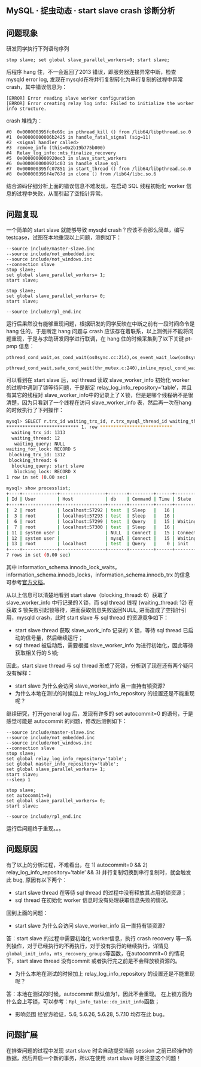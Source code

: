 ## MySQL · 捉虫动态 · start slave crash 诊断分析


    
## 问题现象

研发同学执行下列语句序列  

```LANG
stop slave; set global slave_parallel_workers=0; start slave;

```

后程序 hang 住，不一会返回了2013 错误，即服务器连接异常中断，检查 mysqld error log, 发现在mysqld在将并行复制转化为串行复制的过程中异常 crash，其中错误信息为：  

```LANG
[ERROR] Error reading slave worker configuration
[ERROR] Error creating relay log info: Failed to initialize the worker info structure.

```


crash 堆栈为：  

```LANG
#0  0x000000395fc0c69c in pthread_kill () from /lib64/libpthread.so.0
#1  0x00000000006b2425 in handle_fatal_signal (sig=11)
#2  <signal handler called>
#3  remove_info (this=0x2b19b775b000)
#4  Relay_log_info::mts_finalize_recovery
#5  0x0000000000920ec3 in slave_start_workers
#6  0x0000000000921c03 in handle_slave_sql
#7  0x000000395fc07851 in start_thread () from /lib64/libpthread.so.0
#8  0x000000395f4e767d in clone () from /lib64/libc.so.6

```


结合源码仔细分析上面的错误信息不难发现，在启动 SQL 线程初始化 worker 信息的过程中失败，从而引起了空指针异常。  

## 问题复现

一个简单的 start slave 就能够导致 mysqld crash？应该不会那么简单，编写 testcase，试图在本地重现以上问题，测例如下：  

```LANG
--source include/master-slave.inc
--source include/not_embedded.inc
--source include/not_windows.inc
--connection slave
stop slave;
set global slave_parallel_workers= 1;
start slave;

stop slave;
set global slave_parallel_workers= 0;
start slave;

--source include/rpl_end.inc

```

运行后果然没有能够重现问题，根据研发的同学反映在中断之前有一段时间命令是 hang 住的，于是断定 hang 问题与 crash 应该存在着联系，以上测例并不能将问题重现，于是与求助研发同学进行联调，在 hang 住的时候采集到了以下关键 pt-pmp 信息：  

```LANG
pthread_cond_wait,os_cond_wait(os0sync.cc:214),os_event_wait_low(os0sync.cc:610),lock_wait_suspend_thread(lock0wait.cc:323),row_mysql_handle_errors(row0mysql.cc:1040),row_search_for_mysql(row0sel.cc:5064),ha_innobase::index_read(ha_innodb.cc:7668),ha_innobase::index_first(ha_innodb.cc:8041),ha_innobase::rnd_next(ha_innodb.cc:8138),handler::ha_rnd_next(handler.cc:2812),Rpl_info_table_access::scan_info(rpl_info_table_access.cc:287),Rpl_info_table::do_check_info(rpl_info_table.cc:444),Rpl_info_factory::decide_repository(rpl_info_factory.cc:567),Rpl_info_factory::create_worker(rpl_info_factory.cc:419),Relay_log_info::mts_finalize_recovery(rpl_rli.cc:328),slave_start_workers(rpl_slave.cc:6294),handle_slave_sql(rpl_slave.cc:6523),pfs_spawn_thread(pfs.cc:1858),start_thread(libpthread.so.0),clone(libc.so.6)

pthread_cond_wait,safe_cond_wait(thr_mutex.c:240),inline_mysql_cond_wait(mysql_thread.h:1151),start_slave_thread(rpl_slave.cc:1502),start_slave_threads(rpl_slave.cc:1587),start_slave(rpl_slave.cc:9485),start_slave(rpl_slave.cc:548),start_slave_cmd(rpl_slave.cc:690),mysql_execute_command(sql_parse.cc:3576),mysql_parse(sql_parse.cc:6958),dispatch_command(sql_parse.cc:1583),do_command(sql_parse.cc:1102),do_handle_one_connection(sql_connect.cc:1006),handle_one_connection(sql_connect.cc:922),pfs_spawn_thread(pfs.cc:1858),start_thread(libpthread.so.0),clone(libc.so.6)

```


可以看到在 start slave 后，sql thread 读取 slave_worker_info 初始化 worker 的过程中遇到了锁等待问题，于是断定 relay_log_info_repository=’table’，并且有其它的线程对 slave_worker_info中的记录上了Ｘ锁，但是是哪个线程确不是很清楚，因为只看到了一个线程在访问 slave_worker_info 表，然后再一次在hang的时候执行了下列操作：  

```bash
mysql> SELECT r.trx_id waiting_trx_id, r.trx_mysql_thread_id waiting_thread, left(r.trx_query,20) waiting_query, concat(concat(lw.lock_type, ' '), lw.lock_mode) waiting_for_lock, b.trx_id blocking_trx_id, b.trx_mysql_thread_id blocking_thread, left(b.trx_query,20) blocking_query, concat(concat(lb.lock_type, ' '), lb.lock_mode) blocking_lock FROM information_schema.innodb_lock_waits w INNER JOIN information_schema.innodb_trx b ON b.trx_id = w.blocking_trx_id   INNER JOIN information_schema.innodb_trx r ON r.trx_id = w.requesting_trx_id INNER JOIN information_schema.innodb_locks lw ON lw.lock_trx_id = r.trx_id INNER JOIN information_schema.innodb_locks lb ON lb.lock_trx_id = b.trx_id\G
*************************** 1. row ***************************
  waiting_trx_id: 1313
  waiting_thread: 12
   waiting_query: NULL
waiting_for_lock: RECORD S
 blocking_trx_id: 1312
 blocking_thread: 6
  blocking_query: start slave
   blocking_lock: RECORD X
1 row in set (0.00 sec)

mysql> show processlist;
+----+-------------+-----------------+-------+---------+------+-----------------------------------------+------------------+
| Id | User        | Host            | db    | Command | Time | State                                   | Info             |
+----+-------------+-----------------+-------+---------+------+-----------------------------------------+------------------+
|  2 | root        | localhost:57292 | test  | Sleep   |   16 |                                         |             |
|  3 | root        | localhost:57293 | test  | Sleep   |   16 |                                         |             |
|  6 | root        | localhost:57299 | test  | Query   |   15 | Waiting for slave thread to start       | start slave      |
|  7 | root        | localhost:57300 | test  | Sleep   |   16 |                                         |             |
| 11 | system user |                 | NULL  | Connect |   15 | Connecting to master                    |             |
| 12 | system user |                 | mysql | Connect |   15 | Waiting for the next event in relay log |             |
| 13 | root        | localhost       | test  | Query   |    0 | init                                    | show processlist |
+----+-------------+-----------------+-------+---------+------+-----------------------------------------+------------------+
7 rows in set (0.00 sec)

```


其中 information_schema.innodb_lock_waits，information_schema.innodb_locks，information_schema.innodb_trx 的信息可参考[官方文档][0]。  


从以上信息可以清楚地看到 start slave（blocking_thread: 6）获取了 slave_worker_info 中行记录的Ｘ锁，而 sql thread 线程 (waiting_thread: 12) 在获取 S 锁失败引起锁等待，进而获取信息失败返回NULL, 进而造成了空指针引用，mysqld crash，此时 start slave 与 sql thread 的资源竟争如下：  


* start slave thread 获取 slave_work_info 记录的 X 锁，等待 sql thread 已启动的信号量，然后继续运行；
* sql thread 被启动后，需要根据 slave_worker_info 为进行初始化，因此等待获取相关行的Ｓ锁;



因此，start slave thread 与 sql thread 形成了死锁，分析到了现在还有两个疑问没有解释：  


* start slave 为什么会访问 slave_worker_info 且一直持有锁资源?
* 为什么本地在测试的时候加上 relay_log_info_repository 的设置还是不能重现呢？



继续研究，打开general log 后，发现有许多的 set autocommit=0 的语句，于是感觉可能是 autocommit 的问题，修改后测例如下：  

```LANG
--source include/master-slave.inc
--source include/not_embedded.inc
--source include/not_windows.inc
--connection slave
stop slave;
set global relay_log_info_repository='table';
set global master_info_repository='table';
set global slave_parallel_workers= 1;
start slave;
--sleep 1

stop slave;
set autocommit=0;
set global slave_parallel_workers= 0;
start slave;

--source include/rpl_end.inc

```


运行后问题终于重现。。。  

## 问题原因

有了以上的分析过程，不难看出，在 1) autocommit=0 && 2) relay_log_info_repository=’table’ && 3) 并行复制切换到串行复制时，就会触发此 bug, 原因有以下两个：  


* start slave thread 在等待 sql thread 的过程中没有释放其占用的锁资源；
* sql thread 在初始化 worker 信息时没有处理获取信息失败的情况。



回到上面的问题：  


* start slave 为什么会访问 slave_worker_info 且一直持有锁资源?  


答：start slave 的过程中需要初始化 worker信息，执行 crash recovery 等一系列操作，对于已经执行的不再执行，对于没有执行的继续执行，详情见`global_init_info`，`mts_recovery_groups`等函数，在autocommit=0 的情况下，start slave thread 没有commit 或者执行完之前是不会释放锁资源的。  

  
* 为什么本地在测试的时候加上 relay_log_info_repository 的设置还是不能重现呢？  


答：本地在测试的时候，autocommit 默认值为1，因此不会重现。
在上锁方面为什么会上写锁，可以参考：`Rpl_info_table::do_init_info`函数；  

  
* 影响范围
经官方验证，5.6, 5.6.26, 5.6.28, 5.7.10 均存在此 bug。  


## 问题扩展

在排查问题的过程中发现 start slave 时会自动提交当前 session 之前已经操作的数据，然后开启一个新的事务，所以在使用 start slave 时要注意这个问题！  


[0]: http://dev.mysql.com/doc/refman/5.6/en/innodb-i_s-tables.html